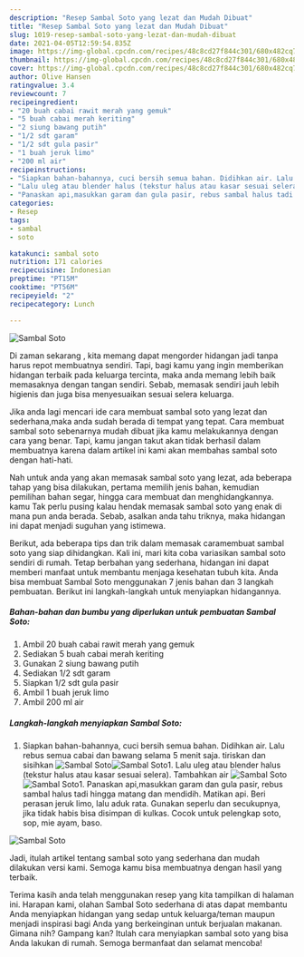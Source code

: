 ```yaml
---
description: "Resep Sambal Soto yang lezat dan Mudah Dibuat"
title: "Resep Sambal Soto yang lezat dan Mudah Dibuat"
slug: 1019-resep-sambal-soto-yang-lezat-dan-mudah-dibuat
date: 2021-04-05T12:59:54.835Z
image: https://img-global.cpcdn.com/recipes/48c8cd27f844c301/680x482cq70/sambal-soto-foto-resep-utama.jpg
thumbnail: https://img-global.cpcdn.com/recipes/48c8cd27f844c301/680x482cq70/sambal-soto-foto-resep-utama.jpg
cover: https://img-global.cpcdn.com/recipes/48c8cd27f844c301/680x482cq70/sambal-soto-foto-resep-utama.jpg
author: Olive Hansen
ratingvalue: 3.4
reviewcount: 7
recipeingredient:
- "20 buah cabai rawit merah yang gemuk"
- "5 buah cabai merah keriting"
- "2 siung bawang putih"
- "1/2 sdt garam"
- "1/2 sdt gula pasir"
- "1 buah jeruk limo"
- "200 ml air"
recipeinstructions:
- "Siapkan bahan-bahannya, cuci bersih semua bahan. Didihkan air. Lalu rebus semua cabai dan bawang selama 5 menit saja. tiriskan dan sisihkan"
- "Lalu uleg atau blender halus (tekstur halus atau kasar sesuai selera). Tambahkan air"
- "Panaskan api,masukkan garam dan gula pasir, rebus sambal halus tadi hingga matang dan mendidih. Matikan api. Beri perasan jeruk limo, lalu aduk rata. Gunakan seperlu dan secukupnya, jika tidak habis bisa disimpan di kulkas. Cocok untuk pelengkap soto, sop, mie ayam, baso."
categories:
- Resep
tags:
- sambal
- soto

katakunci: sambal soto 
nutrition: 171 calories
recipecuisine: Indonesian
preptime: "PT15M"
cooktime: "PT56M"
recipeyield: "2"
recipecategory: Lunch

---
```



![Sambal Soto](https://img-global.cpcdn.com/recipes/48c8cd27f844c301/680x482cq70/sambal-soto-foto-resep-utama.jpg)

Di zaman  sekarang , kita memang dapat mengorder hidangan jadi tanpa harus repot membuatnya sendiri. Tapi, bagi kamu yang ingin memberikan hidangan terbaik pada keluarga tercinta, maka anda memang lebih baik memasaknya dengan tangan sendiri. Sebab, memasak sendiri jauh lebih higienis dan juga bisa menyesuaikan sesuai selera keluarga.

Jika anda lagi mencari ide cara membuat sambal soto yang lezat dan sederhana,maka anda sudah berada di tempat yang tepat. Cara membuat sambal soto  sebenarnya mudah dibuat jika kamu melakukannya dengan cara yang benar. Tapi, kamu jangan takut akan tidak berhasil dalam membuatnya 
karena dalam artikel ini kami akan membahas sambal soto dengan hati-hati.  



Nah untuk anda yang akan memasak sambal soto yang lezat, ada beberapa tahap yang bisa dilakukan, pertama memilih jenis bahan, kemudian pemilihan bahan segar, hingga cara membuat dan menghidangkannya. kamu Tak perlu pusing kalau hendak memasak sambal soto yang enak di mana pun anda berada. Sebab, asalkan anda  tahu triknya, maka hidangan ini dapat menjadi suguhan yang istimewa.

Berikut, ada beberapa tips dan trik dalam memasak caramembuat sambal soto yang siap dihidangkan. Kali ini, mari kita coba variasikan sambal soto sendiri di rumah. Tetap berbahan yang sederhana, hidangan ini dapat memberi manfaat untuk membantu menjaga kesehatan tubuh kita. Anda bisa membuat Sambal Soto menggunakan 7 jenis bahan dan 3 langkah pembuatan. Berikut ini langkah-langkah untuk menyiapkan hidangannya.

<!--inarticleads1-->

##### Bahan-bahan dan bumbu yang diperlukan untuk pembuatan Sambal Soto:

1. Ambil 20 buah cabai rawit merah yang gemuk
1. Sediakan 5 buah cabai merah keriting
1. Gunakan 2 siung bawang putih
1. Sediakan 1/2 sdt garam
1. Siapkan 1/2 sdt gula pasir
1. Ambil 1 buah jeruk limo
1. Ambil 200 ml air




<!--inarticleads2-->

##### Langkah-langkah menyiapkan Sambal Soto:

1. Siapkan bahan-bahannya, cuci bersih semua bahan. Didihkan air. Lalu rebus semua cabai dan bawang selama 5 menit saja. tiriskan dan sisihkan
<img src="https://img-global.cpcdn.com/steps/ed13fafe2c293e3f/160x128cq70/sambal-soto-langkah-memasak-1-foto.jpg" alt="Sambal Soto"><img src="https://img-global.cpcdn.com/steps/b8629015d09f6a62/160x128cq70/sambal-soto-langkah-memasak-1-foto.jpg" alt="Sambal Soto">1. Lalu uleg atau blender halus (tekstur halus atau kasar sesuai selera). Tambahkan air
<img src="https://img-global.cpcdn.com/steps/e61319d33ceeaf8b/160x128cq70/sambal-soto-langkah-memasak-2-foto.jpg" alt="Sambal Soto"><img src="https://img-global.cpcdn.com/steps/6513612cf46f593a/160x128cq70/sambal-soto-langkah-memasak-2-foto.jpg" alt="Sambal Soto">1. Panaskan api,masukkan garam dan gula pasir, rebus sambal halus tadi hingga matang dan mendidih. Matikan api. Beri perasan jeruk limo, lalu aduk rata. Gunakan seperlu dan secukupnya, jika tidak habis bisa disimpan di kulkas. Cocok untuk pelengkap soto, sop, mie ayam, baso.
<img src="https://img-global.cpcdn.com/steps/8d51184e8af5905b/160x128cq70/sambal-soto-langkah-memasak-3-foto.jpg" alt="Sambal Soto">



Jadi, itulah artikel tentang  sambal soto  yang sederhana dan mudah dilakukan versi kami. Semoga kamu bisa membuatnya dengan hasil yang terbaik. 

Terima kasih anda telah menggunakan resep yang kita tampilkan di halaman ini. Harapan kami, olahan  Sambal Soto sederhana di atas dapat membantu Anda menyiapkan hidangan yang sedap untuk keluarga/teman maupun menjadi inspirasi bagi Anda yang berkeinginan untuk berjualan makanan. Gimana nih? Gampang kan? Itulah cara menyiapkan sambal soto yang bisa Anda lakukan di rumah. Semoga bermanfaat dan selamat mencoba!

